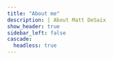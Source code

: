 ```yaml
---
title: "About me"
description: | About Matt DeSaix
show_header: true
sidebar_left: false
cascade:
  headless: true
---
```

